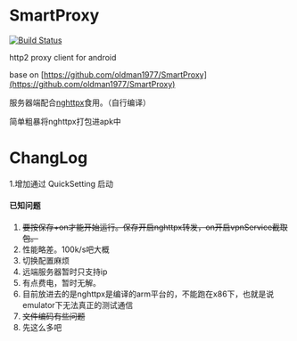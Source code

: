 SmartProxy
==========
[![Build Status](https://travis-ci.org/zxc111/SmartProxy.svg?branch=h2)](https://travis-ci.org/zxc111/SmartProxy)

http2 proxy client for android

base on [https://github.com/oldman1977/SmartProxy](https://github.com/oldman1977/SmartProxy)

服务器端配合[nghttpx](https://github.com/nghttp2/nghttp2)食用。（自行编译）

简单粗暴将nghttpx打包进apk中

ChangLog
========
1.增加通过 QuickSetting 启动

#### 已知问题
1. ~~要按保存+on才能开始运行。保存开启nghttpx转发，on开启vpnService截取包。~~
2. 性能略差。100k/s吧大概
3. 切换配置麻烦
4. 远端服务器暂时只支持ip
5. 有点费电，暂时无解。
6. 目前放进去的是nghttpx是编译的arm平台的，不能跑在x86下，也就是说emulator下无法真正的测试通信
7. ~~文件编码有些问题~~
8. 先这么多吧
